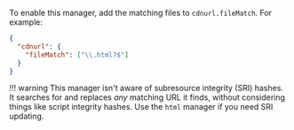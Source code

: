 To enable this manager, add the matching files to `cdnurl.fileMatch`.
For example:

```json
{
  "cdnurl": {
    "fileMatch": ["\\.html?$"]
  }
}
```

<!-- prettier-ignore -->
!!! warning
    This manager isn't aware of subresource integrity (SRI) hashes.
    It searches for and replaces _any_ matching URL it finds, without considering things like script integrity hashes.
    Use the `html` manager if you need SRI updating.
